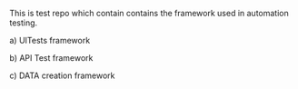 This is test repo which contain contains the framework used in automation testing.

a) UITests framework

b) API Test framework

c) DATA creation framework

